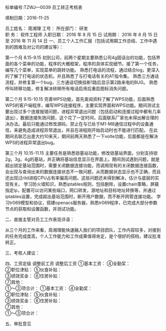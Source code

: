 标单编号:TZWJ—0039
员工转正考核表

填制日期：2016-11-25

员工姓名：   周湘理     工号：               所在部门：   研发         
职    务： 软件工程师       入职日期：   2016   年   8   月  15   日
试用期： 2016  年  8  月 15  日至 2016 年 11 月  14  日
一、员工个人工作汇报（包括试用期工作总结、工作中遇到的困难及对公司的建议等）：

第一个月
8.15-9.15
	初到公司，前两个星期主要熟悉公司4g固话台的功能，包括界面的各个菜单的功能，程序的大概框架，程序的具体实现细节。接了第一个任务，编写几个菜单，实现菜单的跳转功能。
熟悉打电话的流程，通过结合log，更深入的了解了打电话的状态机，并且熟悉了与打电话有关的AT指令集。
熟悉三方通话流程，并修复第一个bug，三方通话切换挂断1路后显示第2路来电的BUG。
熟悉呼叫转移功能，修复解决转移所有电话启用后重启图标消失问题。

第二个月
9.15-10.15
	完善WPS功能，首先查阅资料了解了WPS功能，后面熟悉WPS的客户端程序，编写WPS连接程序，主要实现界面和WPS功能。期间测试主要出现过多个连接报错问题，进程异常退出问题（包括启动和连接过程中都有几率退出），数据连接失效问题，这个花了一定时间，后面联系厂家也未得出解合理的决办法。最后只能通过修改源码，禁止在与已处于M1-M8通信过程中的设备通信，来避免造成进程异常退出，并且在进程刚开始启动时也不能进行匹配。
	在此期间去联芯出差大约10来天，期间前两天熟悉了一下volte功能，后面都是在解决WPS的进程异常退出bug。

第三个月
10.15-11.15
	主要任务是熟悉锁基站功能，修改锁基站界面，分别支持锁2g，3g，4g的基站，并正确将基站信息显示在界面上。期间测试遇到问题，就是超出锁定基站范围时，需要关闭数据连接功能，而调用现有的关闭数据连接函数，会出现与查询出来的数据连接状态不一致问题，从而数据状态显示也不正确，而且还出现过rild进程CPU占有率偏高问题。这些问题还未得到解决，估计与底层的实现有关。
	学习防火墙知识，熟悉iptables规则，包括删除，设置chain策略，屏蔽指定ip，配置可以访问某些端口，网口转发，源地址和目标地址转换等，并通过iptables设置，完成超出基站范围时，断开用户数据，而不断开网管连接功能。
	学习tr069模型和协议，搭建openacs服务器，熟悉tr069程序，已完成大部分参数节点的获取和设置函数，并测试功能。


二、直接主管对员工工作表现评语：

从三个月的工作来看，周湘理能快速融入我们的项目团队，工作内容较多，对接到的任务完成度高，个人工作能力和工作成果值得肯定，是个很好的搭档，建议批准转正。












三、考核人建议：






四、工资定级
调整前工资	调整后工资
①基本工资：         ④全勤奖：          
②职位津贴：         ⑤伙食补贴：        
③绩效奖金：         ⑥住房补贴：        
⑦其他：           
①～③项合计：             	①基本工资：         ④全勤奖：          
②职位津贴：         ⑤伙食补贴：        
③绩效奖金：         ⑥住房补贴：        
⑦其他：           
①～③项合计：             

五、审批意见

